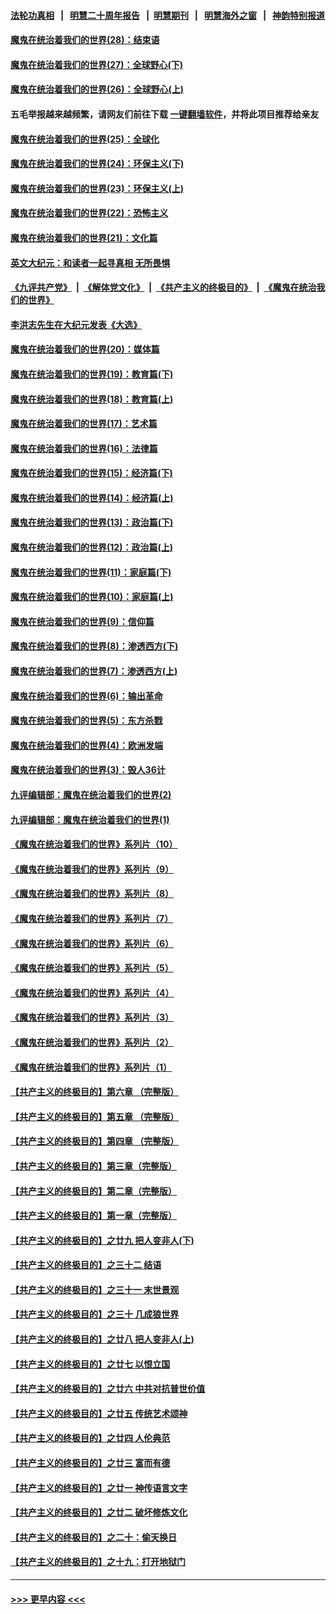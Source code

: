#### [法轮功真相](https://github.com/gfw-breaker/truth/blob/master/README.md?t=0) &nbsp;&nbsp;|&nbsp;&nbsp; [明慧二十周年报告](https://github.com/gfw-breaker/mh-reports/blob/master/README.md?t=0) &nbsp;&nbsp;|&nbsp;&nbsp;[明慧期刊](https://github.com/gfw-breaker/mh-qikan) &nbsp;&nbsp;|&nbsp;&nbsp; [明慧海外之窗](https://github.com/gfw-breaker/mh-news/blob/master/README.md?t=0) &nbsp;&nbsp;|&nbsp;&nbsp; [神韵特别报道](https://github.com/gfw-breaker/mh-news/blob/master/shenyun.md?t=0)
#### [魔鬼在统治着我们的世界(28)：结束语](../pages/nsc422/n10936246.md?t=07230751) 
#### [魔鬼在统治着我们的世界(27)：全球野心(下)](../pages/nsc422/n10928319.md?t=07230751) 
#### [魔鬼在统治着我们的世界(26)：全球野心(上)](../pages/nsc422/n10900318.md?t=07230751) 
#### 五毛举报越来越频繁，请网友们前往下载 [一键翻墙软件](https://github.com/gfw-breaker/ssr-accounts)，并将此项目推荐给亲友
#### [魔鬼在统治着我们的世界(25)：全球化](../pages/nsc422/n10788205.md?t=07230751) 
#### [魔鬼在统治着我们的世界(24)：环保主义(下)](../pages/nsc422/n10695307.md?t=07230751) 
#### [魔鬼在统治着我们的世界(23)：环保主义(上)](../pages/nsc422/n10688613.md?t=07230751) 
#### [魔鬼在统治着我们的世界(22)：恐怖主义](../pages/nsc422/n10614727.md?t=07230751) 
#### [魔鬼在统治着我们的世界(21)：文化篇](../pages/nsc422/n10597706.md?t=07230751) 
#### [英文大纪元：和读者一起寻真相 无所畏惧](../pages/nsc422/n12542027.md?t=07230751) 
#### [《九评共产党》](https://github.com/begood0513/9ping.md/blob/master/README.md) &nbsp;|&nbsp; [《解体党文化》](../../../../jtdwh.md/blob/master/README.md)  &nbsp;|&nbsp; [《共产主义的终极目的》](../../../../gczydzjmd.md/blob/master/README.md) &nbsp;|&nbsp; [《魔鬼在统治我们的世界》](../../../../mgztzwmdsj.md/blob/master/README.md) 
#### [李洪志先生在大纪元发表《大选》](../pages/nsc422/n12534746.md?t=07230751) 
#### [魔鬼在统治着我们的世界(20)：媒体篇](../pages/nsc422/n10586579.md?t=07230751) 
#### [魔鬼在统治着我们的世界(19)：教育篇(下)](../pages/nsc422/n10564808.md?t=07230751) 
#### [魔鬼在统治着我们的世界(18)：教育篇(上)](../pages/nsc422/n10526970.md?t=07230751) 
#### [魔鬼在统治着我们的世界(17)：艺术篇](../pages/nsc422/n10499093.md?t=07230751) 
#### [魔鬼在统治着我们的世界(16)：法律篇](../pages/nsc422/n10485969.md?t=07230751) 
#### [魔鬼在统治着我们的世界(15)：经济篇(下)](../pages/nsc422/n10469975.md?t=07230751) 
#### [魔鬼在统治着我们的世界(14)：经济篇(上)](../pages/nsc422/n10457370.md?t=07230751) 
#### [魔鬼在统治着我们的世界(13)：政治篇(下)](../pages/nsc422/n10448270.md?t=07230751) 
#### [魔鬼在统治着我们的世界(12)：政治篇(上)](../pages/nsc422/n10444576.md?t=07230751) 
#### [魔鬼在统治着我们的世界(11)：家庭篇(下)](../pages/nsc422/n10440961.md?t=07230751) 
#### [魔鬼在统治着我们的世界(10)：家庭篇(上)](../pages/nsc422/n10435448.md?t=07230751) 
#### [魔鬼在统治着我们的世界(9)：信仰篇](../pages/nsc422/n10432159.md?t=07230751) 
#### [魔鬼在统治着我们的世界(8)：渗透西方(下)](../pages/nsc422/n10429603.md?t=07230751) 
#### [魔鬼在统治着我们的世界(7)：渗透西方(上)](../pages/nsc422/n10426013.md?t=07230751) 
#### [魔鬼在统治着我们的世界(6)：输出革命](../pages/nsc422/n10421536.md?t=07230751) 
#### [魔鬼在统治着我们的世界(5)：东方杀戮](../pages/nsc422/n10417707.md?t=07230751) 
#### [魔鬼在统治着我们的世界(4)：欧洲发端](../pages/nsc422/n10414890.md?t=07230751) 
#### [魔鬼在统治着我们的世界(3)：毁人36计](../pages/nsc422/n10411583.md?t=07230751) 
#### [九评编辑部：魔鬼在统治着我们的世界(2)](../pages/nsc422/n10410036.md?t=07230751) 
#### [九评编辑部：魔鬼在统治着我们的世界(1)](../pages/nsc422/n10406825.md?t=07230751) 
#### [《魔鬼在统治着我们的世界》系列片（10）](../pages/nsc422/n12292670.md?t=07230751) 
#### [《魔鬼在统治着我们的世界》系列片（9）](../pages/nsc422/n12290859.md?t=07230751) 
#### [《魔鬼在统治着我们的世界》系列片（8）](../pages/nsc422/n12287445.md?t=07230751) 
#### [《魔鬼在统治着我们的世界》系列片（7）](../pages/nsc422/n12283425.md?t=07230751) 
#### [《魔鬼在统治着我们的世界》系列片（6）](../pages/nsc422/n12282314.md?t=07230751) 
#### [《魔鬼在统治着我们的世界》系列片（5）](../pages/nsc422/n12281419.md?t=07230751) 
#### [《魔鬼在统治着我们的世界》系列片（4）](../pages/nsc422/n12274024.md?t=07230751) 
#### [《魔鬼在统治着我们的世界》系列片（3）](../pages/nsc422/n12271322.md?t=07230751) 
#### [《魔鬼在统治着我们的世界》系列片（2）](../pages/nsc422/n12269049.md?t=07230751) 
#### [《魔鬼在统治着我们的世界》系列片（1）](../pages/nsc422/n12267575.md?t=07230751) 
#### [【共产主义的终极目的】第六章 （完整版）](../pages/nsc422/n11428913.md?t=07230751) 
#### [【共产主义的终极目的】第五章 （完整版）](../pages/nsc422/n11428912.md?t=07230751) 
#### [【共产主义的终极目的】第四章 （完整版）](../pages/nsc422/n11428907.md?t=07230751) 
#### [【共产主义的终极目的】第三章（完整版）](../pages/nsc422/n11428848.md?t=07230751) 
#### [【共产主义的终极目的】第二章（完整版）](../pages/nsc422/n11428831.md?t=07230751) 
#### [【共产主义的终极目的】第一章（完整版）](../pages/nsc422/n11417651.md?t=07230751) 
#### [【共产主义的终极目的】之廿九 把人变非人(下)](../pages/nsc422/n11344140.md?t=07230751) 
#### [【共产主义的终极目的】之三十二 结语](../pages/nsc422/n11360535.md?t=07230751) 
#### [【共产主义的终极目的】之三十一 末世景观](../pages/nsc422/n11351129.md?t=07230751) 
#### [【共产主义的终极目的】之三十 几成狼世界](../pages/nsc422/n11348280.md?t=07230751) 
#### [【共产主义的终极目的】之廿八 把人变非人(上)](../pages/nsc422/n11340492.md?t=07230751) 
#### [【共产主义的终极目的】之廿七 以恨立国](../pages/nsc422/n11336944.md?t=07230751) 
#### [【共产主义的终极目的】之廿六 中共对抗普世价值](../pages/nsc422/n11324785.md?t=07230751) 
#### [【共产主义的终极目的】之廿五 传统艺术颂神](../pages/nsc422/n11296396.md?t=07230751) 
#### [【共产主义的终极目的】之廿四 人伦典范](../pages/nsc422/n11296397.md?t=07230751) 
#### [【共产主义的终极目的】之廿三 富而有德](../pages/nsc422/n11283598.md?t=07230751) 
#### [【共产主义的终极目的】之廿一 神传语言文字](../pages/nsc422/n11263265.md?t=07230751) 
#### [【共产主义的终极目的】之廿二 破坏修炼文化](../pages/nsc422/n11245728.md?t=07230751) 
#### [【共产主义的终极目的】之二十：偷天换日](../pages/nsc422/n11238846.md?t=07230751) 
#### [【共产主义的终极目的】之十九：打开地狱门](../pages/nsc422/n11206376.md?t=07230751) 

----
#### [ >>> 更早内容 <<< ](../indexes/nsc422-earlier.md)

